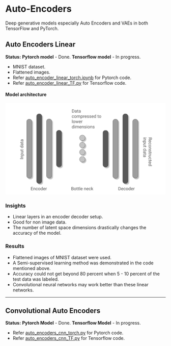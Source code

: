 # Auto-Encoders
Deep generative models especially Auto Encoders and VAEs in both TensorFlow and PyTorch.<br>

## Auto Encoders Linear<br>
**Status:**
**Pytorch model** - Done.
**Tensorflow model** - In progress. <br>
- MNIST dataset.
- Flattened images.
- Refer [auto_encoder_linear_torch.ipynb](./auto_encoder_linear_torch.ipynb) for Pytorch code.
- Refer [auto_encoder_linear_TF.py](./auto_encoder_linear_TF.py) for Tensorflow code.

#### Model architecture
![flat_encoder_decoder](./images/linear.png)

### Insights
- Linear layers in an encoder decoder setup.
- Good for non image data.
- The number of latent space dimensions drastically changes the accuracy of the model.

### Results
- Flattened images of MNIST dataset were used.
- A Semi-supervised learning method was demonstrated in the code mentioned above.
- Accuracy could not get beyond 80 percent when 5 - 10 percent of the test data was labeled.
- Convolutional neural networks may work better than these linear networks.<br>
___
## Convolutional Auto Encoders<br>
**Status:**
**Pytorch Model** - Done.
**Tensorflow Model** - In progress.<br>
- Refer [auto_encoders_cnn_torch.py](./auto_encoders_cnn_torch.py) for Pytorch code.
- Refer [auto_encoders_cnn_TF.py](./auto_encoders_cnn_TF.py) for Tensorflow code.

